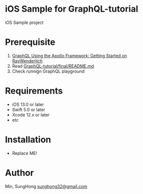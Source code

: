 # iOS Sample for GraphQL-tutorial
iOS Sample project


# Prerequisite
1. [GraphQL Using the Apollo Framework: Getting Started on RayWenderlich](https://www.raywenderlich.com/10886648-graphql-using-the-apollo-framework-getting-started)
2. Read [GraphQL-tutorial/final/README.md](https://github.com/neoroman/GraphQL-tutorial/tree/main/final#graphql-tutorial-for-final)
3. Check runnign GraphQL playground


# Requirements
- iOS 13.0 or later
- Swift 5.0 or later
- Xcode 12.x or later
- etc


# Installation
- Replace ME!




# Author
Min, SungHong <sunghong32@gmail.com>

